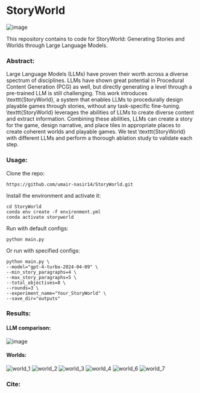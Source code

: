 # StoryWorld

![image](https://github.com/umair-nasir14/StoryWorld/assets/68095790/c7e5af2e-a948-4eda-9e9c-4c0e0f0f2f46)

This repository contains to code for StoryWorld: Generating Stories and Worlds through Large Language Models.

### Abstract:

Large Language Models (LLMs) have proven their worth across a diverse spectrum of disciplines. LLMs have shown great potential in Procedural Content Generation (PCG) as well, but directly generating a level through a pre-trained LLM is still challenging. This work introduces \texttt{StoryWorld}, a system that enables LLMs to procedurally design playable games through stories, without any task-specific fine-tuning. \texttt{StoryWorld} leverages the abilities of LLMs to create diverse content and extract information. Combining these abilities, LLMs can create a story for the game, design narrative, and place tiles in appropriate places to create coherent worlds and playable games. We test \texttt{StoryWorld} with different LLMs and perform a thorough ablation study to validate each step.

### Usage:

Clone the repo:

`https://github.com/umair-nasir14/StoryWorld.git`

Install the environment and activate it:

```
cd StoryWorld
conda env create -f environment.yml
conda activate storyworld
```

Run with default configs:

`python main.py`

Or run with specified configs:

```
python main.py \
--model="gpt-4-turbo-2024-04-09" \
--min_story_paragraphs=4 \
--max_story_paragraphs=5 \
--total_objectives=8 \
--rounds=3 \
--experiment_name="Your_StoryWorld" \
--save_dir="outputs"
```

### Results:

#### LLM comparison:

![image](https://github.com/umair-nasir14/StoryWorld/assets/68095790/7b843e04-d009-4708-9b3e-686ddfe9c358)

#### Worlds:

![world_1](https://github.com/umair-nasir14/StoryWorld/assets/68095790/5b85bb03-eed4-4879-ab07-4683d317ab20)
![world_2](https://github.com/umair-nasir14/StoryWorld/assets/68095790/6ccaa7e3-6573-4f20-b3a9-03e8992ffc9c)
![world_3](https://github.com/umair-nasir14/StoryWorld/assets/68095790/53e38643-d10a-4c16-a584-c0aa19116e60)
![world_4](https://github.com/umair-nasir14/StoryWorld/assets/68095790/fc8df4a5-63db-414f-96ca-a4094397ff9d)
![world_6](https://github.com/umair-nasir14/StoryWorld/assets/68095790/d92fa869-82de-4e97-bb77-2eb5fb7d04e2)
![world_7](https://github.com/umair-nasir14/StoryWorld/assets/68095790/751a753e-9e3d-41da-b146-fa852d0e7f1c)

### Cite:
```

```

